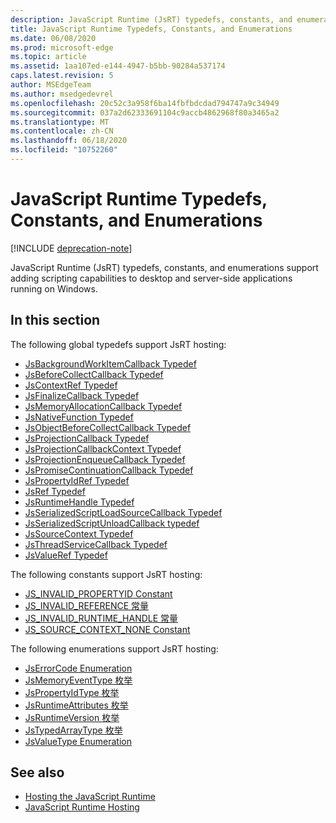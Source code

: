```yaml
---
description: JavaScript Runtime (JsRT) typedefs, constants, and enumerations support adding scripting capabilities to desktop and server-side applications running on Windows.
title: JavaScript Runtime Typedefs, Constants, and Enumerations
ms.date: 06/08/2020
ms.prod: microsoft-edge
ms.topic: article
ms.assetid: 1aa107ed-e144-4947-b5bb-90284a537174
caps.latest.revision: 5
author: MSEdgeTeam
ms.author: msedgedevrel
ms.openlocfilehash: 20c52c3a958f6ba14fbfbdcdad794747a9c34949
ms.sourcegitcommit: 037a2d62333691104c9accb4862968f80a3465a2
ms.translationtype: MT
ms.contentlocale: zh-CN
ms.lasthandoff: 06/18/2020
ms.locfileid: "10752260"
---
```

# JavaScript Runtime Typedefs, Constants, and Enumerations  

[!INCLUDE [deprecation-note](../includes/deprecation-note.md)]  

JavaScript Runtime (JsRT) typedefs, constants, and enumerations support adding scripting capabilities to desktop and server-side applications running on Windows.  

## In this section  

The following global typedefs support JsRT hosting:  

*   [JsBackgroundWorkItemCallback Typedef](./jsbackgroundworkitemcallback-typedef.md)  
*   [JsBeforeCollectCallback Typedef](./jsbeforecollectcallback-typedef.md)  
*   [JsContextRef Typedef](./jscontextref-typedef.md)  
*   [JsFinalizeCallback Typedef](./jsfinalizecallback-typedef.md)  
*   [JsMemoryAllocationCallback Typedef](./jsmemoryallocationcallback-typedef.md)  
*   [JsNativeFunction Typedef](./jsnativefunction-typedef.md)  
*   [JsObjectBeforeCollectCallback Typedef](./jsobjectbeforecollectcallback-typedef.md)  
*   [JsProjectionCallback Typedef](./jsprojectioncallback-typedef.md)  
*   [JsProjectionCallbackContext Typedef](./jsprojectioncallbackcontext-typedef.md)  
*   [JsProjectionEnqueueCallback Typedef](./jsprojectionenqueuecallback-typedef.md)  
*   [JsPromiseContinuationCallback Typedef](./jspromisecontinuationcallback-typedef.md)  
*   [JsPropertyIdRef Typedef](./jspropertyidref-typedef.md)  
*   [JsRef Typedef](./jsref-typedef.md)  
*   [JsRuntimeHandle Typedef](./jsruntimehandle-typedef.md)  
*   [JsSerializedScriptLoadSourceCallback Typedef](./jsserializedscriptloadsourcecallback-typedef.md)  
*   [JsSerializedScriptUnloadCallback typedef](./jsserializedscriptunloadcallback-typedef.md)  
*   [JsSourceContext Typedef](./jssourcecontext-typedef.md)  
*   [JsThreadServiceCallback Typedef](./jsthreadservicecallback-typedef.md)  
*   [JsValueRef Typedef](./jsvalueref-typedef.md)  

The following constants support JsRT hosting:  

*   [JS_INVALID_PROPERTYID Constant](./js-invalid-propertyid-constant.md)  
*   [JS_INVALID_REFERENCE 常量](./js-invalid-reference-constant.md)  
*   [JS_INVALID_RUNTIME_HANDLE 常量](./js-invalid-runtime-handle-constant.md)  
*   [JS_SOURCE_CONTEXT_NONE Constant](./js-source-context-none-constant.md)  

The following enumerations support JsRT hosting:  

*   [JsErrorCode Enumeration](./jserrorcode-enumeration.md)  
*   [JsMemoryEventType 枚举](./jsmemoryeventtype-enumeration.md)  
*   [JsPropertyIdType 枚举](./jspropertyidtype-enumeration.md)  
*   [JsRuntimeAttributes 枚举](./jsruntimeattributes-enumeration.md)  
*   [JsRuntimeVersion 枚举](./jsruntimeversion-enumeration.md)  
*   [JsTypedArrayType 枚举](./jstypedarraytype-enumeration.md)  
*   [JsValueType Enumeration](./jsvaluetype-enumeration.md)  

## See also  

*   [Hosting the JavaScript Runtime](./hosting-the-javascript-runtime.md)  
*   [JavaScript Runtime Hosting](../javascript-runtime-hosting.md)  
